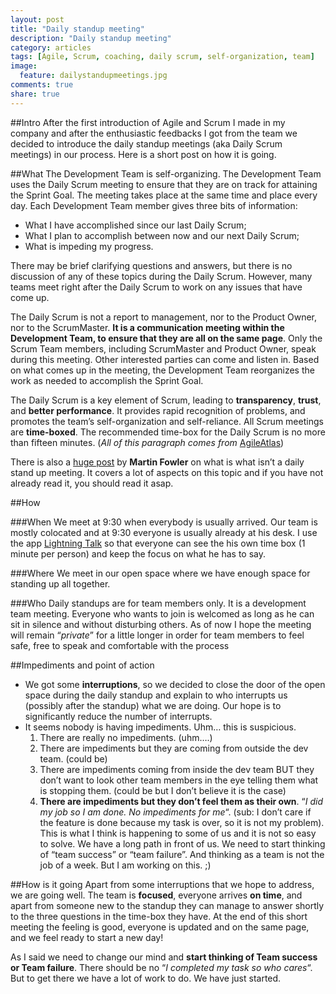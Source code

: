 ```yaml
---
layout: post
title: "Daily standup meeting"
description: "Daily standup meeting"
category: articles
tags: [Agile, Scrum, coaching, daily scrum, self-organization, team]
image:
  feature: dailystandupmeetings.jpg
comments: true
share: true
---
```


##Intro
After the first introduction of Agile and Scrum I made in my company and after the enthusiastic feedbacks I got from the team we decided to introduce the daily standup meetings (aka Daily Scrum meetings) in our process. Here is a short  post on how it is going.

##What
The Development Team is self-organizing. The Development Team uses the Daily Scrum meeting to ensure that they are on track for attaining the Sprint Goal. The meeting takes place at the same time and place every day. Each Development Team member gives three bits of information:

* What I have accomplished since our last Daily Scrum;
* What I plan to accomplish between now and our next Daily Scrum;
* What is impeding my progress.

There may be brief clarifying questions and answers, but there is no discussion of any of these topics during the Daily Scrum. However, many teams meet right after the Daily Scrum to work on any issues that have come up. 

The Daily Scrum is not a report to management, nor to the Product Owner, nor to the ScrumMaster. **It is a communication meeting within the Development Team, to ensure that they are all on the same page**. Only the Scrum Team members, including ScrumMaster and Product Owner, speak during this meeting. Other interested parties can come and listen in.  Based on what comes up in the meeting, the Development Team reorganizes the work as needed to accomplish the Sprint Goal.

The Daily Scrum is a key element of Scrum, leading to **transparency**, **trust**, and **better performance**. It provides rapid recognition of problems, and promotes the team’s self-organization and self-reliance. All Scrum meetings are **time-boxed**. The recommended time-box for the Daily Scrum is no more than fifteen minutes. (*All of this paragraph comes from* [AgileAtlas](http://agileatlas.org/atlas/scrum#daily-scrum "Agile Atlas - Scrum"))

There is also a [huge post](http://martinfowler.com/articles/itsNotJustStandingUp.html "It's Not Just Standing Up: Patterns for Daily Standup Meetings") by **Martin Fowler** on what is what isn’t a daily stand up meeting. It covers a lot of aspects on this topic and if you have not already read it, you should read it asap.
 
##How

###When
We meet at 9:30 when everybody is usually arrived. Our team is mostly colocated and at 9:30 everyone is usually already at his desk. I use the app [Lightning Talk](http://lightningtalktimer.com/ "Lightning Talk Timer - Presentation Timer for iPad and iPhone") so that everyone can see the his own time box (1 minute per person) and keep the focus on what he has to say.

###Where
We meet in our open space where we have enough space for standing up all together.

###Who
Daily standups are for team members only. It is a development team meeting. Everyone who wants to join is welcomed as long as he can sit in silence and without disturbing others. As of now I hope the meeting will remain “*private*” for a little longer in order for team members to feel safe, free to speak and comfortable with the process

##Impediments and point of action
* We got some **interruptions**, so we decided to close the door of the open space during the daily standup and explain to who interrupts us (possibly after the standup) what we are doing. Our hope is to significantly reduce the number of interrupts.
* It seems nobody is having impediments. Uhm… this is suspicious.
	1. There are really no impediments. (uhm….)
	2. There are impediments but they are coming from outside the dev team. (could be)
	3. There are impediments coming from inside the dev team BUT they don’t want to look other team members in the eye telling them what is stopping them. (could be but I don’t believe it is the case)
	4. **There are impediments but they don’t feel them as their own**. “*I did my job so I am done. No impediments for me*“. (sub: I don’t care if the feature is done because my task is over, so it is not my problem). This is what I think is happening to some of us and it is not so easy to solve. We have a long path in front of us. We need to start thinking of “team success” or “team failure”. And thinking as a team is not the job of a week. But I am working on this. ;)

##How is it going
Apart from some interruptions that we hope to address, we are going well. The team is **focused**, everyone arrives **on time**, and apart from someone new to the standup they can manage to answer shortly to the three questions in the time-box they have. At the end of this short meeting the feeling is good, everyone is updated and on the same page, and we feel ready to start a new day!

As I said we need to change our mind and **start thinking of Team success or Team failure**. There should be no “*I completed my task so who cares*“. But to get there we have a lot of work to do. We have just started.
